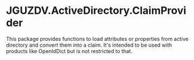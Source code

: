# JGUZDV.ActiveDirectory.ClaimProvider

This package provides functions to load attributes or properties from active directory and convert them into a claim.
It's intended to be used with products like OpenIdDict but is not restricted to that.

```csharp

```
